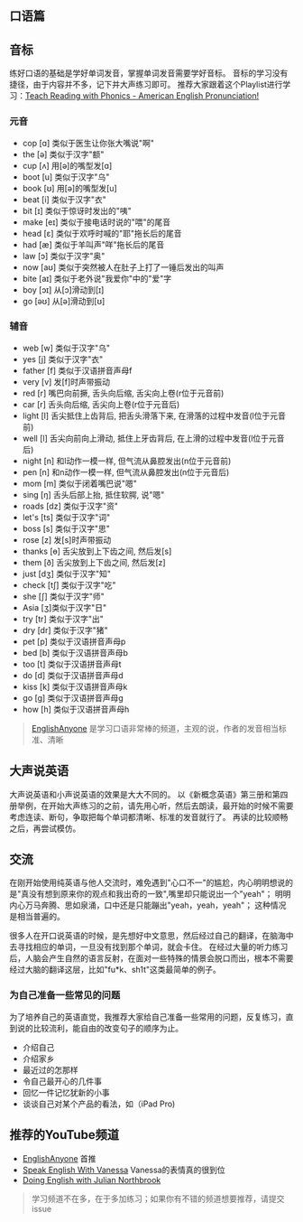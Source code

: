 ## 口语篇

## 音标
练好口语的基础是学好单词发音，掌握单词发音需要学好音标。
音标的学习没有捷径，由于内容并不多，记下并大声练习即可。
推荐大家跟着这个Playlist进行学习：[Teach Reading with Phonics - American English Pronunciation!](https://www.youtube.com/playlist?list=PL9BB1D7256440E08B)
### 元音
- cop [ɑ] 类似于医生让你张大嘴说"啊"
- the [ə] 类似于汉字"额"
- cup [ʌ] 用[ə]的嘴型发[ɑ]
- boot [u] 类似于汉字"乌"
- book [ʊ] 用[ə]的嘴型发[u]
- beat [i] 类似于汉字"衣"
- bit [ɪ] 类似于惊讶时发出的"咦"
- make [eɪ] 类似于接电话时说的"喂"的尾音
- head [ɛ] 类似于欢呼时喊的"耶"拖长后的尾音
- had [æ] 类似于羊叫声"咩"拖长后的尾音
- law [ɔ] 类似于汉字"奥"
- now [aʊ] 类似于突然被人在肚子上打了一锤后发出的叫声
- bite [aɪ] 类似于老外说"我爱你"中的"爱"字
- boy [ɔɪ] 从[ɔ]滑动到[ɪ]
- go [əʊ] 从[ə]滑动到[ʊ]

### 辅音
- web [w] 类似于汉字"乌" 
- yes [j] 类似于汉字"衣"
- father [f] 类似于汉语拼音声母f
- very [v] 发[f]时声带振动
- red [r] 嘴巴向前撅, 舌头向后缩, 舌尖向上卷(r位于元音前)
- car [r] 舌头向后缩, 舌尖向上卷(r位于元音后)
- light [l] 舌尖抵住上齿背后, 把舌头滑落下来, 在滑落的过程中发音(l位于元音前)
- well [l] 舌尖向前向上滑动, 抵住上牙齿背后, 在上滑的过程中发音(l位于元音后)
- night [n] 和l动作一模一样, 但气流从鼻腔发出(n位于元音前)
- pen [n] 和n动作一模一样, 但气流从鼻腔发出(n位于元音后)
- mom [m] 类似于闭着嘴巴说"嗯"
- sing [ŋ] 舌头后部上抬, 抵住软腭, 说"嗯"
- roads [dz] 类似于汉字"资"
- let's [ts] 类似于汉字"词"
- boss [s] 类似于汉字"思"
- rose [z] 发[s]时声带振动
- thanks [ɵ] 舌尖放到上下齿之间, 然后发[s]
- them [ð] 舌尖放到上下齿之间, 然后发[z]
- just [dʒ] 类似于汉字"知"
- check [tʃ] 类似于汉字"吃"
- she [ʃ] 类似于汉字"师"
- Asia [ʒ]类似于汉字"日"
- try [tr] 类似于汉字"出"
- dry [dr] 类似于汉字"猪"
- pet [p] 类似于汉语拼音声母p
- bed [b] 类似于汉语拼音声母b
- too [t] 类似于汉语拼音声母t
- do [d] 类似于汉语拼音声母d
- kiss [k] 类似于汉语拼音声母k
- go [g] 类似于汉语拼音声母g
- how [h] 类似于汉语拼音声母h

>[EnglishAnyone](https://www.youtube.com/user/EnglishAnyone) 是学习口语非常棒的频道，主观的说，作者的发音相当标准、清晰

## 大声说英语
大声说英语和小声说英语的效果是大大不同的。
以《新概念英语》第三册和第四册举例，在开始大声练习的之前，请先用心听，然后去朗读，最开始的时候不需要考虑连读、断句，争取把每个单词都清晰、标准的发音就行了。
再读的比较顺畅之后，再尝试模仿。

## 交流
在刚开始使用纯英语与他人交流时，难免遇到"心口不一"的尴尬，内心明明想说的是"真没有想到原来你的观点和我出奇的一致",嘴里却只能说出一个"yeah"；
明明内心万马奔腾、思如泉涌，口中还是只能蹦出"yeah，yeah，yeah"；
这种情况是相当普遍的。

很多人在开口说英语的时候，是先想好中文意思，然后经过自己的翻译，在脑海中去寻找相应的单词，一旦没有找到那个单词，就会卡住。
在经过大量的听力练习后，人脑会产生自然的语言反射，在面对一些特殊的情景会脱口而出，根本不需要经过大脑的翻译这层，比如"fu*k、sh1t"这类最简单的例子。

### 为自己准备一些常见的问题
为了培养自己的英语直觉，我推荐大家给自己准备一些常用的问题，反复练习，直到说的比较流利，能自由的改变句子的顺序为止。
- 介绍自己
- 介绍家乡
- 最近过的怎那样
- 令自己最开心的几件事
- 回忆一件记忆犹新的小事
- 谈谈自己对某个产品的看法，如（iPad Pro)

## 推荐的YouTube频道
- [EnglishAnyone](https://www.youtube.com/user/EnglishAnyone) 首推
- [Speak English With Vanessa](https://www.youtube.com/user/theteachervanessa) Vanessa的表情真的很到位
- [Doing English with Julian Northbrook](https://www.youtube.com/user/doingenglishDOTcom) 

>学习频道不在多，在于多加练习；如果你有不错的频道想要推荐，请提交issue